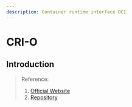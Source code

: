 ```yaml
---
description: Container runtime interface OCI
---
```


# CRI-O

## Introduction



> Reference:
> 1. [Official Website](https://cri-o.io/)
> 2. [Repository](https://github.com/cri-o/cri-o)
